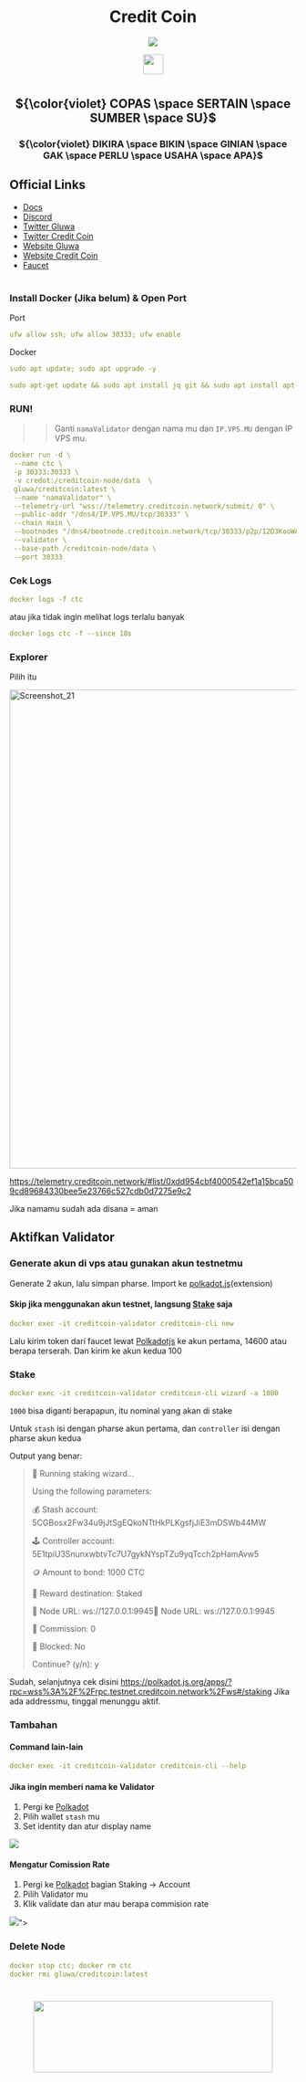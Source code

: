 <div align="center">
 
# Credit Coin

</div>

<div align="center">

[![](https://img.shields.io/static/v1?label=Sponsor&message=%E2%9D%A4&logo=GitHub&color=%23fe8e86)](https://github.com/sponsors/Megumiiiiii)

 <img align="top" src="https://komarev.com/ghpvc/?username=Megumiiiiii&color=ff69b4&style=plastic&label=Visitors" height='35'/>

</div>

#

<div align="center">
  
## ${\color{violet} COPAS \space SERTAIN \space SUMBER \space SU}$

### ${\color{violet} DIKIRA \space BIKIN \space GINIAN \space GAK \space PERLU \space USAHA \space APA}$ 

</div>

## Official Links
- [Docs](https://gluwa.gitbook.io/creditcoin-pos-testnet-documentation/validator-guides?ref=creditcoin.org)
- [Discord](https://discord.gg/creditcoin)
- [Twitter Gluwa](https://twitter.com/gluwa)
- [Twitter Credit Coin](https://twitter.com/Creditcoin)
- [Website Gluwa](https://gluwa.com)
- [Website Credit Coin](https://creditcoin.org)
- [Faucet](https://form.typeform.com/to/yGrtGCJO?ref=creditcoin.org)

#


### Install Docker (Jika belum) & Open Port
Port

```yml
ufw allow ssh; ufw allow 30333; ufw enable
```
Docker

```yml
sudo apt update; sudo apt upgrade -y
```

```yml
sudo apt-get update && sudo apt install jq git && sudo apt install apt-transport-https ca-certificates curl software-properties-common -y && curl -fsSL https://download.docker.com/linux/ubuntu/gpg | sudo apt-key add - && sudo add-apt-repository "deb [arch=amd64] https://download.docker.com/linux/ubuntu focal stable" && sudo apt-get install docker-ce docker-ce-cli containerd.io docker-compose-plugin && sudo apt-get install docker-compose-plugin
```

### RUN!
>> Ganti `namaValidator` dengan nama mu dan `IP.VPS.MU` dengan IP VPS mu.

```yml
docker run -d \
 --name ctc \
 -p 30333:30333 \
 -v credot:/creditcoin-node/data  \
 gluwa/creditcoin:latest \
 --name "namaValidator" \
 --telemetry-url "wss://telemetry.creditcoin.network/submit/ 0" \
 --public-addr "/dns4/IP.VPS.MU/tcp/30333" \
 --chain main \
 --bootnodes "/dns4/bootnode.creditcoin.network/tcp/30333/p2p/12D3KooWAEgDL126EUFxFfdQKiUhmx3BJPdszQHu9PsYsLCuavhb" "/dns4/bootnode2.creditcoin.network/tcp/30333/p2p/12D3KooWSQye3uN3bZQRRC4oZbpiAZXkP2o5UZh6S8pqyh24bF3k" "/dns4/bootnode3.creditcoin.network/tcp/30333/p2p/12D3KooWFrsEZ2aSfiigAxs6ir2kU6en4BewotyCXPhrJ7T1AzjN" \
 --validator \
 --base-path /creditcoin-node/data \
 --port 30333
```

### Cek Logs

```yml
docker logs -f ctc
```

atau jika tidak ingin melihat logs terlalu banyak

```yml
docker logs ctc -f --since 10s
```

### Explorer
Pilih itu

<img width="839" alt="Screenshot_21" src="https://github.com/Megumiiiiii/credit-coin/assets/98658943/5059d29e-a184-4989-8d8a-861bbed4e190">



https://telemetry.creditcoin.network/#list/0xdd954cbf4000542ef1a15bca509cd89684330bee5e23766c527cdb0d7275e9c2

Jika namamu sudah ada disana = aman

## Aktifkan Validator

### Generate akun di vps atau gunakan akun testnetmu
Generate 2 akun, lalu simpan pharse. Import ke [polkadot.js](https://chrome.google.com/webstore/detail/polkadot%7Bjs%7D-extension/mopnmbcafieddcagagdcbnhejhlodfdd)(extension)

#### Skip jika menggunakan akun testnet, langsung [Stake]() saja

```yml
docker exec -it creditcoin-validator creditcoin-cli new
```

Lalu kirim token dari faucet lewat [Polkadotjs](https://polkadot.js.org/apps/?rpc=wss://rpc.mainnet.creditcoin.network/ws#/accounts) ke akun pertama, 14600 atau berapa terserah. Dan kirim ke akun kedua 100

### Stake

```yml
docker exec -it creditcoin-validator creditcoin-cli wizard -a 1000
```
`1000` bisa diganti berapapun, itu nominal yang akan di stake

Untuk `stash` isi dengan pharse akun pertama, dan `controller` isi dengan pharse akun kedua

Output yang benar:


>🧙 Running staking wizard...
>
>Using the following parameters:
>
>💰 Stash account: 5CGBosx2Fw34u9jJtSgEQkoNTtHkPLKgsfjJiE3mDSWb44MW
>
>🕹️  Controller account: 5E1tpiU3SnunxwbtvTc7U7gykNYspTZu9yqTcch2pHamAvw5
>
>🪙  Amount to bond: 1000 CTC
>
>🎁 Reward destination: Staked
>
>📡 Node URL: ws://127.0.0.1:9945📡 Node URL: ws://127.0.0.1:9945
>
>💸 Commission: 0
>
>🔐 Blocked: No
>
>Continue? (y/n): y


Sudah, selanjutnya cek disini https://polkadot.js.org/apps/?rpc=wss%3A%2F%2Frpc.testnet.creditcoin.network%2Fws#/staking Jika ada addressmu, tinggal menunggu aktif.

### Tambahan

#### Command lain-lain

```yml
docker exec -it creditcoin-validator creditcoin-cli --help
```

#### Jika ingin memberi nama ke Validator

1. Pergi ke [Polkadot](https://polkadot.js.org/apps/?rpc=wss://rpc.mainnet.creditcoin.network/ws#/accounts)
2. Pilih wallet `stash` mu
3. Set identity dan atur display name
<p align="left"><img height="auto" width="auto" src="https://github.com/Megumiiiiii/credit-coin/assets/98658943/dd2acb27-2eea-4076-8be6-b91e46e55e00"></p>

#### Mengatur Comission Rate

1. Pergi ke [Polkadot](https://polkadot.js.org/apps/?rpc=wss://rpc.mainnet.creditcoin.network/ws#/staking/actions) bagian Staking -> Account
2. Pilih Validator mu
3. Klik validate dan atur mau berapa commision rate
<p align="left"><img height="auto" width="auto" src="https://github.com/Megumiiiiii/credit-coin/assets/98658943/4cfd09de-2a26-438f-b4dd-d90d8546d7fb">"></p>

### Delete Node

```yml
docker stop ctc; docker rm ctc
docker rmi gluwa/creditcoin:latest
```

#

<div id="header" align="center">
  <img src="https://media.giphy.com/media/v1.Y2lkPTc5MGI3NjExMzNmZTIxZmE3ZmY3MzRiMDcwNDJhYTQ5ZmNlY2YxMWE1OWIyYmVkNSZlcD12MV9pbnRlcm5hbF9naWZzX2dpZklkJmN0PWc/mVBlqOD4ra9jQiI3cC/giphy.gif" height="125" width="420"/>
</div>
